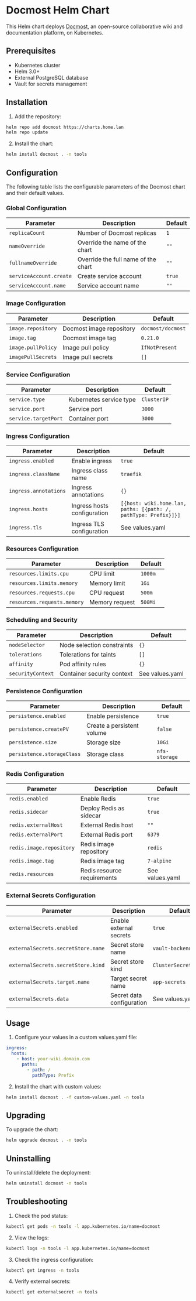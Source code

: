 # Docmost Helm Chart

This Helm chart deploys [Docmost](https://github.com/docmost/docmost), an open-source collaborative wiki and documentation platform, on Kubernetes.

## Prerequisites

- Kubernetes cluster
- Helm 3.0+
- External PostgreSQL database
- Vault for secrets management

## Installation

1. Add the repository:
```bash
helm repo add docmost https://charts.home.lan
helm repo update
```

2. Install the chart:
```bash
helm install docmost . -n tools
```

## Configuration

The following table lists the configurable parameters of the Docmost chart and their default values.

### Global Configuration

| Parameter | Description | Default |
|-----------|-------------|---------|
| `replicaCount` | Number of Docmost replicas | `1` |
| `nameOverride` | Override the name of the chart | `""` |
| `fullnameOverride` | Override the full name of the chart | `""` |
| `serviceAccount.create` | Create service account | `true` |
| `serviceAccount.name` | Service account name | `""` |

### Image Configuration

| Parameter | Description | Default |
|-----------|-------------|---------|
| `image.repository` | Docmost image repository | `docmost/docmost` |
| `image.tag` | Docmost image tag | `0.21.0` |
| `image.pullPolicy` | Image pull policy | `IfNotPresent` |
| `imagePullSecrets` | Image pull secrets | `[]` |

### Service Configuration

| Parameter | Description | Default |
|-----------|-------------|---------|
| `service.type` | Kubernetes service type | `ClusterIP` |
| `service.port` | Service port | `3000` |
| `service.targetPort` | Container port | `3000` |

### Ingress Configuration

| Parameter | Description | Default |
|-----------|-------------|---------|
| `ingress.enabled` | Enable ingress | `true` |
| `ingress.className` | Ingress class name | `traefik` |
| `ingress.annotations` | Ingress annotations | `{}` |
| `ingress.hosts` | Ingress hosts configuration | `[{host: wiki.home.lan, paths: [{path: /, pathType: Prefix}]}]` |
| `ingress.tls` | Ingress TLS configuration | See values.yaml |

### Resources Configuration

| Parameter | Description | Default |
|-----------|-------------|---------|
| `resources.limits.cpu` | CPU limit | `1000m` |
| `resources.limits.memory` | Memory limit | `1Gi` |
| `resources.requests.cpu` | CPU request | `500m` |
| `resources.requests.memory` | Memory request | `500Mi` |

### Scheduling and Security

| Parameter | Description | Default |
|-----------|-------------|---------|
| `nodeSelector` | Node selection constraints | `{}` |
| `tolerations` | Tolerations for taints | `[]` |
| `affinity` | Pod affinity rules | `{}` |
| `securityContext` | Container security context | See values.yaml |

### Persistence Configuration

| Parameter | Description | Default |
|-----------|-------------|---------|
| `persistence.enabled` | Enable persistence | `true` |
| `persistence.createPV` | Create a persistent volume | `false` |
| `persistence.size` | Storage size | `10Gi` |
| `persistence.storageClass` | Storage class | `nfs-storage` |

### Redis Configuration

| Parameter | Description | Default |
|-----------|-------------|---------|
| `redis.enabled` | Enable Redis | `true` |
| `redis.sidecar` | Deploy Redis as sidecar | `true` |
| `redis.externalHost` | External Redis host | `""` |
| `redis.externalPort` | External Redis port | `6379` |
| `redis.image.repository` | Redis image repository | `redis` |
| `redis.image.tag` | Redis image tag | `7-alpine` |
| `redis.resources` | Redis resource requirements | See values.yaml |

### External Secrets Configuration

| Parameter | Description | Default |
|-----------|-------------|---------|
| `externalSecrets.enabled` | Enable external secrets | `true` |
| `externalSecrets.secretStore.name` | Secret store name | `vault-backend` |
| `externalSecrets.secretStore.kind` | Secret store kind | `ClusterSecretStore` |
| `externalSecrets.target.name` | Target secret name | `app-secrets` |
| `externalSecrets.data` | Secret data configuration | See values.yaml |

## Usage

1. Configure your values in a custom values.yaml file:
```yaml
ingress:
  hosts:
    - host: your-wiki.domain.com
      paths:
        - path: /
          pathType: Prefix
```

2. Install the chart with custom values:
```bash
helm install docmost . -f custom-values.yaml -n tools
```

## Upgrading

To upgrade the chart:
```bash
helm upgrade docmost . -n tools
```

## Uninstalling

To uninstall/delete the deployment:
```bash
helm uninstall docmost -n tools
```

## Troubleshooting

1. Check the pod status:
```bash
kubectl get pods -n tools -l app.kubernetes.io/name=docmost
```

2. View the logs:
```bash
kubectl logs -n tools -l app.kubernetes.io/name=docmost
```

3. Check the ingress configuration:
```bash
kubectl get ingress -n tools
```

4. Verify external secrets:
```bash
kubectl get externalsecret -n tools
